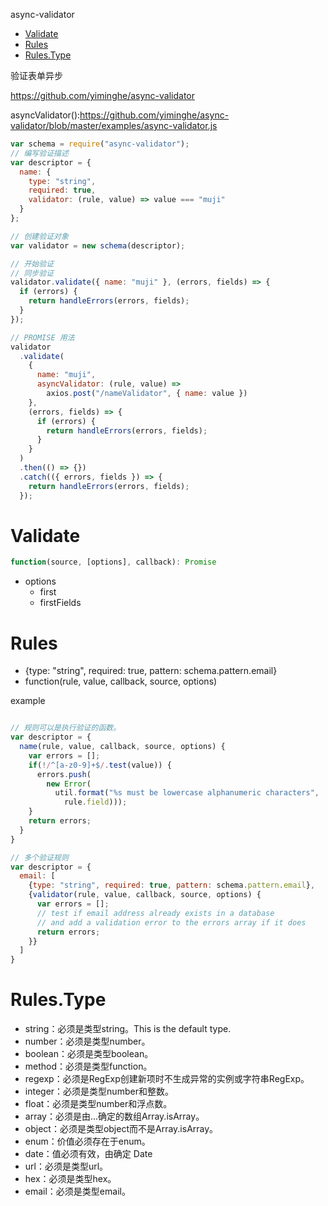 async-validator
<!-- TOC -->

- [Validate](#validate)
- [Rules](#rules)
- [Rules.Type](#rulestype)

<!-- /TOC -->
验证表单异步

https://github.com/yiminghe/async-validator

asyncValidator():https://github.com/yiminghe/async-validator/blob/master/examples/async-validator.js

```js
var schema = require("async-validator");
// 编写验证描述
var descriptor = {
  name: {
    type: "string",
    required: true,
    validator: (rule, value) => value === "muji"
  }
};

// 创建验证对象
var validator = new schema(descriptor);

// 开始验证
// 同步验证
validator.validate({ name: "muji" }, (errors, fields) => {
  if (errors) {
    return handleErrors(errors, fields);
  }
});

// PROMISE 用法
validator
  .validate(
    {
      name: "muji",
      asyncValidator: (rule, value) =>
        axios.post("/nameValidator", { name: value })
    },
    (errors, fields) => {
      if (errors) {
        return handleErrors(errors, fields);
      }
    }
  )
  .then(() => {})
  .catch(({ errors, fields }) => {
    return handleErrors(errors, fields);
  });
```
# Validate

```js
function(source, [options], callback): Promise
```

* options
    * first
    * firstFields

# Rules

* {type: "string", required: true, pattern: schema.pattern.email}
* function(rule, value, callback, source, options)

example
```js

// 规则可以是执行验证的函数。
var descriptor = {
  name(rule, value, callback, source, options) {
    var errors = [];
    if(!/^[a-z0-9]+$/.test(value)) {
      errors.push(
        new Error(
          util.format("%s must be lowercase alphanumeric characters",
            rule.field)));
    }
    return errors;
  }
}

```

```js
// 多个验证规则
var descriptor = {
  email: [
    {type: "string", required: true, pattern: schema.pattern.email},
    {validator(rule, value, callback, source, options) {
      var errors = [];
      // test if email address already exists in a database
      // and add a validation error to the errors array if it does
      return errors;
    }}
  ]
}
```

# Rules.Type

* string：必须是类型string。This is the default type.
* number：必须是类型number。
* boolean：必须是类型boolean。
* method：必须是类型function。
* regexp：必须是RegExp创建新项时不生成异常的实例或字符串RegExp。
* integer：必须是类型number和整数。
* float：必须是类型number和浮点数。
* array：必须是由...确定的数组Array.isArray。
* object：必须是类型object而不是Array.isArray。
* enum：价值必须存在于enum。
* date：值必须有效，由确定 Date
* url：必须是类型url。
* hex：必须是类型hex。
* email：必须是类型email。
